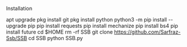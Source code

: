 Installation

apt upgrade
pkg install git
pkg install python
python3 -m pip install --upgrade pip
pip install requests
pip install mechanize
pip install bs4
pip install future
cd $HOME 
rm -rf SSB
git clone https://github.com/Sarfraz-Ssb/SSB
cd SSB
python SSB.py
